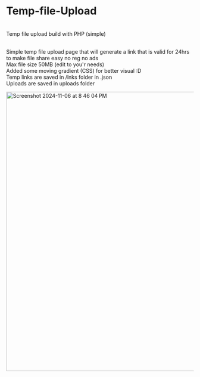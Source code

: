 # Temp-file-Upload
<br> Temp file upload build with PHP (simple)

<br>Simple temp file upload page that will generate a link that is valid for 24hrs to make file share easy no reg no ads
<br>Max file size 50MB (edit to you'r needs)
<br>Added some moving gradient (CSS) for better visual :D
<br>Temp links are saved in /lnks folder in .json 
<br>Uploads are saved in uploads folder 


<img width="749" alt="Screenshot 2024-11-06 at 8 46 04 PM" src="https://github.com/user-attachments/assets/8d89d110-0574-46e8-aaaa-7eac62497eef">
